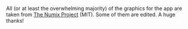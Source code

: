 All (or at least the overwhelming majority) of the graphics for the app are taken from [The Numix Project](https://github.com/numixproject/numix-icon-theme) (MIT). Some of them are edited. A huge thanks!
